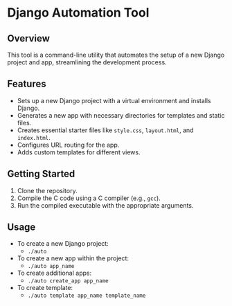 # Django Automation Tool

## Overview
This tool is a command-line utility that automates the setup of a new Django project and app, streamlining the development process.

## Features
- Sets up a new Django project with a virtual environment and installs Django.
- Generates a new app with necessary directories for templates and static files.
- Creates essential starter files like `style.css`, `layout.html`, and `index.html`.
- Configures URL routing for the app.
- Adds custom templates for different views.

## Getting Started
1. Clone the repository.
2. Compile the C code using a C compiler (e.g., `gcc`).
3. Run the compiled executable with the appropriate arguments.

## Usage
- To create a new Django project:
  - `./auto`
- To create a new app within the project:
  - `./auto app_name`
- To create additional apps:
  - `./auto create_app app_name` 
- To create template:
  - `./auto template app_name template_name`



  
